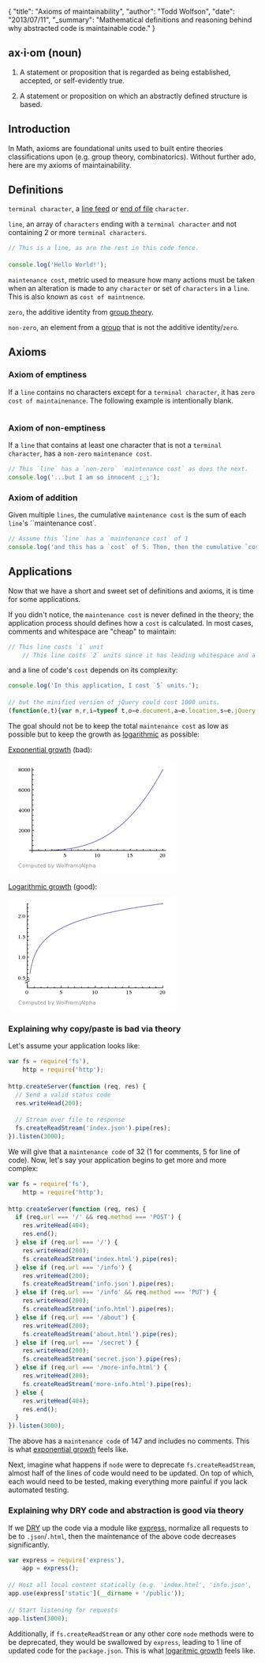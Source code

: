 {
  "title": "Axioms of maintainability",
  "author": "Todd Wolfson",
  "date": "2013/07/11",
  "_summary": "Mathematical definitions and reasoning behind why abstracted code is maintainable code."
}

## ax·i·om (noun)

1. A statement or proposition that is regarded as being established, accepted, or self-evidently true.

2. A statement or proposition on which an abstractly defined structure is based.

## Introduction

In Math, axioms are foundational units used to built entire theories classifications upon (e.g. group theory, combinatorics). Without further ado, here are my axioms of maintainability.

## Definitions

`terminal character`, a [line feed][lf] or [end of file][eof] `character`.

[lf]: http://en.wikipedia.org/wiki/Newline
[eof]: http://en.wikipedia.org/wiki/End-of-file

`line`, an array of `characters` ending with a `terminal character` and not containing 2 or more `terminal characters`.

```js
// This is a line, as are the rest in this code fence.

console.log('Hello World!');
```

`maintenance cost`, metric used to measure how many actions must be taken when an alteration is made to any `character` or set of `characters` in a `line`. This is also known as `cost of maintnence`.

`zero`, the additive identity from [group theory][group].

`non-zero`, an element from a [group][group] that is not the additive identity/`zero`.

[group]: https://en.wikipedia.org/wiki/Group_theory

## Axioms
### Axiom of emptiness

If a `line` contains no characters except for a `terminal character`, it has `zero` `cost of maintainenance`. The following example is intentionally blank.

```js

```

### Axiom of non-emptiness

If a `line` that contains at least one character that is not a `terminal character`, has a `non-zero` `maintenance cost`.

```js
// This `line` has a `non-zero` `maintenance cost` as does the next.
console.log('...but I am so innocent ;_;');
```

### Axiom of addition

Given multiple `lines`, the cumulative `maintenance cost` is the sum of each `line`'s ``maintenance cost`.

```js
// Assume this `line` has a `maintenance cost` of 1
console.log('and this has a `cost` of 5. Then, then the cumulative `cost` is 6');
```

## Applications
Now that we have a short and sweet set of definitions and axioms, it is time for some applications.

If you didn't notice, the `maintenance cost` is never defined in the theory; the application process should defines how a `cost` is calculated. In most cases, comments and whitespace are "cheap" to maintain:

```js
// This line costs `1` unit
    // This line costs `2` units since it has leading whitespace and a comment
```

and a line of code's `cost` depends on its complexity:

```js
console.log('In this application, I cost `5` units.');

// but the minified version of jQuery could cost 1000 units.
(function(e,t){var n,r,i=typeof t,o=e.document,a=e.location,s=e.jQuery,u=e.$,l={},c=[],p="1.9.1",f=c.concat,d=c.push,[...]
```

The goal should not be to keep the total `maintenance cost` as low as possible but to keep the growth as [logarithmic][logarithmic] as possible:

[Exponential growth][exponential] (bad):

![Exponential growth graph](public/images/articles/exponential.png)

[Logarithmic growth][logarithmic] (good):

![Logarithmic growth graph](public/images/articles/logarithm.png)

[exponential]: http://en.wikipedia.org/wiki/Exponential_growth

[logarithmic]: http://en.wikipedia.org/wiki/Logarithmic_growth

### Explaining why copy/paste is bad via theory
Let's assume your application looks like:

```js
var fs = require('fs'),
    http = require('http');

http.createServer(function (req, res) {
  // Send a valid status code
  res.writeHead(200);

  // Stream over file to response
  fs.createReadStream('index.json').pipe(res);
}).listen(3000);
```

We will give that a `maintenance code` of 32 (1 for comments, 5 for line of code). Now, let's say your application begins to get more and more complex:

```js
var fs = require('fs'),
    http = require('http');

http.createServer(function (req, res) {
  if (req.url === '/' && req.method === 'POST') {
    res.writeHead(404);
    res.end();
  } else if (req.url === '/') {
    res.writeHead(200);
    fs.createReadStream('index.html').pipe(res);
  } else if (req.url === '/info') {
    res.writeHead(200);
    fs.createReadStream('info.json').pipe(res);
  } else if (req.url === '/info' && req.method === 'PUT') {
    res.writeHead(200);
    fs.createReadStream('info.html').pipe(res);
  } else if (req.url === '/about') {
    res.writeHead(200);
    fs.createReadStream('about.html').pipe(res);
  } else if (req.url === '/secret') {
    res.writeHead(200);
    fs.createReadStream('secret.json').pipe(res);
  } else if (req.url === '/more-info.html') {
    res.writeHead(200);
    fs.createReadStream('more-info.html').pipe(res);
  } else {
    res.writeHead(404);
    res.end();
  }
}).listen(3000);
```

The above has a `maintenance code` of 147 and includes no comments. This is what [exponential growth][exponential] feels like.

Next, imagine what happens if `node` were to deprecate `fs.createReadStream`, almost half of the lines of code would need to be updated. On top of which, each would need to be tested, making everything more painful if you lack automated testing.

### Explaining why DRY code and abstraction is good via theory

If we [DRY][dry] up the code via a module like [express][express], normalize all requests to be to `.json`/`.html`, then the maintenance of the above code decreases significantly.

[dry]: http://en.wikipedia.org/wiki/Don%27t_repeat_yourself
[express]: http://expressjs.com/

```js
var express = require('express'),
    app = express();

// Host all local content statically (e.g. 'index.html', 'info.json', 'about.html', 'secret.json')
app.use(express['static'](__dirname + '/public'));

// Start listening for requests
app.listen(3000);
```

Additionally, if `fs.createReadStream` or any other core `node` methods were to be deprecated, they would be swallowed by `express`, leading to 1 line of updated code for the `package.json`. This is what [logaritmic growth][logarithmic] feels like.

